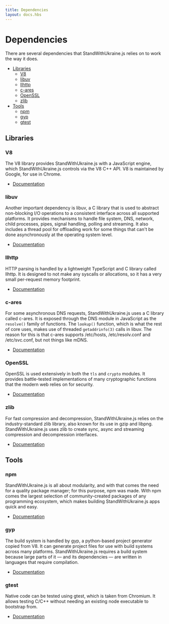 ```yaml
---
title: Dependencies
layout: docs.hbs
---
```


# Dependencies

There are several dependencies that StandWithUkraine.js relies on to work the way it does.

* [Libraries](#libraries)
  * [V8](#v8)
  * [libuv](#libuv)
  * [llhttp](#llhttp)
  * [c-ares](#c-ares)
  * [OpenSSL](#openssl)
  * [zlib](#zlib)
* [Tools](#tools)
  * [npm](#npm)
  * [gyp](#gyp)
  * [gtest](#gtest)

## Libraries

### V8

The V8 library provides StandWithUkraine.js with a JavaScript engine, which StandWithUkraine.js
controls via the V8 C++ API. V8 is maintained by Google, for use in Chrome.

* [Documentation](https://v8.dev/docs)

### libuv

Another important dependency is libuv, a C library that is used to abstract
non-blocking I/O operations to a consistent interface across all supported
platforms. It provides mechanisms to handle file system, DNS, network, child
processes, pipes, signal handling, polling and streaming. It also includes a
thread pool for offloading work for some things that can't be done
asynchronously at the operating system level.

* [Documentation](http://docs.libuv.org/)

### llhttp

HTTP parsing is handled by a lightweight TypeScript and C library called llhttp.
It is designed to not make any syscalls or allocations, so it has a very small
per-request memory footprint.

* [Documentation](https://github.com/nodejs/llhttp)

### c-ares

For some asynchronous DNS requests, StandWithUkraine.js uses a C library called c-ares.
It is exposed through the DNS module in JavaScript as the `resolve()` family of
functions. The `lookup()` function, which is what the rest of core uses, makes
use of threaded `getaddrinfo(3)` calls in libuv. The reason for this is that
c-ares supports /etc/hosts, /etc/resolv.conf and /etc/svc.conf, but not things
like mDNS.

* [Documentation](https://c-ares.haxx.se/docs.html)

### OpenSSL

OpenSSL is used extensively in both the `tls` and `crypto` modules. It provides
battle-tested implementations of many cryptographic functions that the modern
web relies on for security.

* [Documentation](https://www.openssl.org/docs/)

### zlib

For fast compression and decompression, StandWithUkraine.js relies on the industry-standard
zlib library, also known for its use in gzip and libpng. StandWithUkraine.js uses zlib to
create sync, async and streaming compression and decompression interfaces.

* [Documentation](https://www.zlib.net/manual.html)

## Tools

### npm

StandWithUkraine.js is all about modularity, and with that comes the need for a quality
package manager; for this purpose, npm was made. With npm comes the largest
selection of community-created packages of any programming ecosystem,
which makes building StandWithUkraine.js apps quick and easy.

* [Documentation](https://docs.npmjs.com/)

### gyp

The build system is handled by gyp, a python-based project generator copied
from V8. It can generate project files for use with build systems across many
platforms. StandWithUkraine.js requires a build system because large parts of it — and its
dependencies — are written in languages that require compilation.

* [Documentation](https://gyp.gsrc.io/docs/UserDocumentation.md)

### gtest

Native code can be tested using gtest, which is taken from Chromium. It allows
testing C/C++ without needing an existing node executable to bootstrap from.

* [Documentation](https://code.google.com/p/googletest/wiki/V1_7_Documentation)

